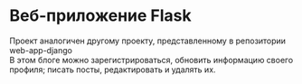 # Веб-приложение Flask
Проект аналогичен другому проекту, представленному в репозитории web-app-django<br>
В этом блоге можно зарегистрироваться, обновить информацию своего профиля; писать посты, редактировать и удалять их.

